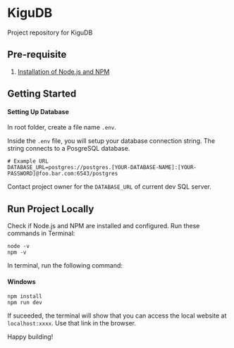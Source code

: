 # KiguDB

Project repository for KiguDB

## Pre-requisite
1. [Installation of Node.js and NPM](git@github.com:nosnatef/t3kigudb.git) 

## Getting Started

#### Setting Up Database 
In root folder, create a file name `.env`.

Inside the `.env` file, you will setup your database connection string.
The string connects to a PosgreSQL database.
```
# Example URL
DATABASE_URL=postgres://postgres.[YOUR-DATABASE-NAME]:[YOUR-PASSWORD]@foo.bar.com:6543/postgres
```

Contact project owner for the `DATABASE_URL` of current dev SQL server.

## Run Project Locally

Check if Node.js and NPM are installed and configured. Run these commands in Terminal:
```
node -v
npm -v
```

In terminal, run the following command:

#### Windows
```
npm install
npm run dev
```

If suceeded, the terminal will show that you can access the local website at `localhost:xxxx`. Use that link in the browser.

Happy building!